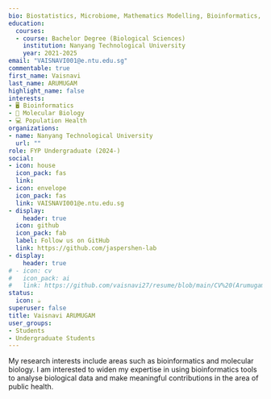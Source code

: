 ```yaml
---
bio: Biostatistics, Microbiome, Mathematics Modelling, Bioinformatics, Population Health, Multi-omics.
education:
  courses:
  - course: Bachelor Degree (Biological Sciences)
    institution: Nanyang Technological University
    year: 2021-2025
email: "VAISNAVI001@e.ntu.edu.sg"
commentable: true
first_name: Vaisnavi
last_name: ARUMUGAM
highlight_name: false
interests:
- 🖥 Bioinformatics
- 🔬 Molecular Biology
- 💻 Population Health
organizations:
- name: Nanyang Technological University
  url: ""
role: FYP Undergraduate (2024-)
social:
- icon: house
  icon_pack: fas
  link: 
- icon: envelope
  icon_pack: fas
  link: VAISNAVI001@e.ntu.edu.sg
- display:
    header: true
  icon: github
  icon_pack: fab
  label: Follow us on GitHub
  link: https://github.com/jaspershen-lab
- display:
    header: true
# - icon: cv
#   icon_pack: ai
#   link: https://github.com/vaisnavi27/resume/blob/main/CV%20(Arumugam%20Vaisnavi).pdf
status:
  icon: ☕️
superuser: false
title: Vaisnavi ARUMUGAM
user_groups:
- Students
- Undergraduate Students
---
```


My research interests include areas such as bioinformatics and molecular biology.  I am interested to widen my expertise in using bioinformatics tools to analyse biological data and make meaningful contributions in the area of public health. 
 

